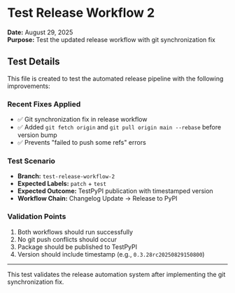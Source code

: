 # Test Release Workflow 2

**Date:** August 29, 2025  
**Purpose:** Test the updated release workflow with git synchronization fix

## Test Details

This file is created to test the automated release pipeline with the following improvements:

### Recent Fixes Applied
- ✅ Git synchronization fix in release workflow
- ✅ Added `git fetch origin` and `git pull origin main --rebase` before version bump
- ✅ Prevents "failed to push some refs" errors

### Test Scenario
- **Branch:** `test-release-workflow-2`
- **Expected Labels:** `patch` + `test`
- **Expected Outcome:** TestPyPI publication with timestamped version
- **Workflow Chain:** Changelog Update → Release to PyPI

### Validation Points
1. Both workflows should run successfully
2. No git push conflicts should occur
3. Package should be published to TestPyPI
4. Version should include timestamp (e.g., `0.3.28rc20250829150800`)

---

This test validates the release automation system after implementing the git synchronization fix.

